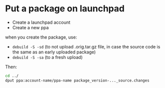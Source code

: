 # Put a package on launchpad

* Create a launchpad account
* Create a new ppa

when you create the package, use:

* `debuild -S -sd` (to not upload .orig.tar.gz file, in case the source code is the same as an early uploaded package)
* `debuild -S -sa` (to a fresh upload)

Then:

```sh
cd ../
dput ppa:account-name/ppa-name package_version-..._source.changes
```
